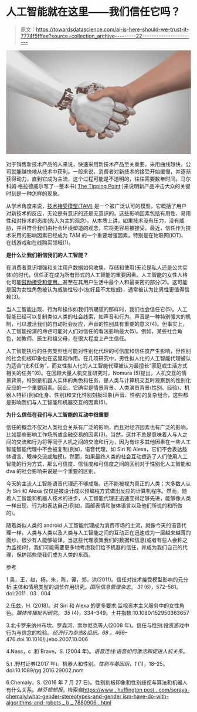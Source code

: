 # 人工智能就在这里——我们信任它吗？

> 原文：<https://towardsdatascience.com/ai-is-here-should-we-trust-it-7774f5fffee?source=collection_archive---------22----------------------->

![](img/5f54deca9a6567bc99dcc9ac804b9ae1.png)

对于销售新技术产品的人来说，快速采用新技术产品至关重要。采用曲线越快，公司就能越快地从技术中获利。一般来说，消费者对新技术的接受开始缓慢，并逐渐获得动力，直到它成为主流，这个过程可能是不透明的，往往需要数年时间。马尔科姆·格拉德威尔写了一整本书( [The Tipping Point](https://www.amazon.com/Tipping-Point-Little-Things-Difference/dp/0316346624) )来说明新产品冲击大众的关键时刻是一种怎样的现象。

从学术角度来说，[技术接受模型(TAM)](https://en.wikipedia.org/wiki/Technology_acceptance_model) 是一个被广泛认可的模型，它概括了用户对新技术的反应，无论是有意识的还是无意识的。这些影响因素包括有用性、易用性和对技术的态度(先入为主的观念)。从本质上讲，如果技术没有压力，没有威胁，并且符合我们由社会环境塑造的观念，它将更容易被接受。最近，信任作为技术采用的影响因素已经成为 TAM 的一个重要增强因素，特别是在物联网(IOT)、在线游戏和在线购买领域(1)。

**是什么让我们相信我们的人工智能？**

在消费者意识增强和关注用户数据如何收集、存储和使用(无论是私人还是公共实体)的时代，信任正在成为所有形式的人工智能的重要因素。人工智能的女性人格化可能[鼓励接受和使用，](https://medium.com/voice-tech-podcast/siri-alexa-cortana-and-why-all-boats-are-a-she-e4fb71b6a9f7?source=search_post---------0)甚至在其用户生活中最个人和最亲密的部分(2)。这可能是因为女性角色被认为威胁性较小(友好且不太权威)，通常被认为比男性更值得信赖(3)。

当人工智能出现、行为和操作如我们所期望的那样时，我们也会信任它(5)。人工智能已经可以复制类似人类的社会线索，如声音和行为。声音是一种特别强大的机制，可以激活我们的自动社会反应，声音的性别具有重要的意义(4)。但事实上，人工智能扮演的*角色*可能对人们对信任的看法影响最大(5)。例如，某些社会角色，如教师、医生和祖父母，在很大程度上产生信任。

人工智能执行的任务类型也可能对性别化代理的可信度和信任度产生影响，但性别的社会刻板印象也在这里起作用。在几项研究中，男性拟人化的人工智能代理被认为适合“技术任务”，而女性拟人化的人工智能代理被认为最擅长“家庭或生活方式相关的任务”(6)。在回顾大量人机交互研究时，Nomura (5)提出，人机交互的情景背景，特别是机器人实体的角色和任务，是人类与计算机交互时观察到的性别化反应的一个重要因素。因此，它确实是情景背景、人类演员背景(性别、经验)、机器人特征(例如化身、性别)和文化性别刻板印象(声音、性格)的复杂组合，这些都是影响我们与人工智能和机器交互的因素(5)。

**为什么信任在我们与人工智能的互动中很重要**

信任的概念不仅对人类社会关系有广泛的影响，而且对经济因素也有广泛的影响，比如那些影响工作场所或金融交易的因素(3)。当然，这并不总是意味着人与人之间的交流和行为将等同于人机之间的交流和行为，因为有许多其他因素在一些人工智能智能代理中不会被复制(例如，语音代理，如 Siri 和 Alexa，它们不会表达肢体语言、眼神交流或触摸)。然而，如果最终人类的社会互动塑造了人们使用人工智能的行为方式，那么可信度、信任度和可信度之间的区别对于性别化人工智能和 dva 的社会影响来说是一个重要的区别。

今天的主流人工智能语音代理还不够成熟，还不能被视为真正的人类；大多数人认为 Siri 和 Alexa 仅仅是被设计成以预编程方式做出反应的计算机程序。然而，随着人工智能和机器人技术的进步，人工智能代理正迅速变得足够先进，能够像人类一样出现、行为和表达自己(例如，面部表情和肢体语言以及他们所说的和所做的)。

随着类似人类的 android 人工智能代理成为消费市场的主流，就像今天的语音代理一样，人类与人类以及人类与人工智能之间的互动正在迅速成为一层越来越薄的面纱，很少有人能够破译。当这些代理收集我们的数据和信息(或者有些人会称之为监视)时，我们可能需要更多地考虑我们给予机器的信任，并成为我们自己的代理，保护那些使我们成为人类的东西。

参考

1.吴，王，赵，杨，朱，陈，谭，郑，洪(2011)。信任对技术接受模型影响的元分析:主体和情境类型的调节作用研究。*国际信息管理杂志*， *31* (6)，572–581。doi:2011 . 03 . 004

2.伍兹，H. (2018)。对 Siri 和 Alexa 的更多要求:监视资本主义服务中的女性角色。*媒体传播批判研究*。 *35* (4)，334–349。土井指数:10.1080/152950363657

3.北卡罗来纳州布坎、罗森河、索尔尼克等人(2008 年)。信任与性别:投资游戏中行为与信念的检验。*经济行为杂志&组织。68* 。466–476.doi:10.1016/j.jebo.2007.10.006

4.Nass，c .和 Brave，S. (2004 年)。*语音连线:语音如何激活和促进人机关系*。

5.t .野村证券(2017 年)。机器人和性别。*性别与基因组，1* (1)，18–25。doi:10.1089/gg.2016.29002.nom

6.Chemaly，S. (2016 年 7 月 27 日)。性别刻板印象和性别歧视与算法和机器人有什么关系。*赫芬顿邮报*。检索自[https://www . huffington post . com/soraya-chemaly/what-gender-stereotypes-and-gender ism-have-do-with-algorithms-and-robots _ b _ 7880906 . html](https://www.huffingtonpost.com/soraya-chemaly/what-gender-stereotypes-and-sexism-have-to-do-with-algorithms-and-robots_b_7880906.html)